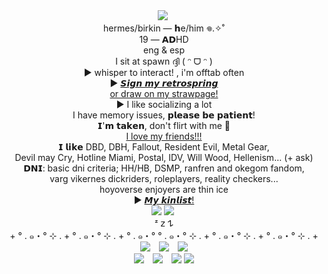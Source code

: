 <div align="center">
	<img src="https://64.media.tumblr.com/fa20c1060ba45602acd177e8cca9fa38/7173e688e7dc2e36-1c/s640x960/4c7e88af8e898891e32f4fb8d95327f6990f3a70.pnj">
‎
</div> <div align="center"> hermes/birkin — 𝗵e/him 𖦹.✧˚</div>
</div> <div align="center"> 19 — 𝗔𝗗HD</div>
</div> <div align="center"> eng & esp</div>
</div> <div align="center"> I sit at spawn  ദ്ദി ( ᵔ ᗜ ᵔ )
        </div>
</div> <div align="center"> ► whisper to interact! , i'm offtab often </div>
</div>
<div align="center">
    ► <a href="https://retrospring.net/@xerosene">𝙎𝙞𝙜𝙣 𝙢𝙮 𝙧𝙚𝙩𝙧𝙤𝙨𝙥𝙧𝙞𝙣𝙜 </a>
</div>
<div align="center">
     <a href="https://xerosene.straw.page/sillyahh">or draw on my strawpage!</a>
</div>
</div> <div align="center"> ► I like socializing a lot </div>
</div> <div align="center"> I have memory issues, 𝗽𝗹𝗲𝗮𝘀𝗲 𝗯𝗲 𝗽𝗮𝘁𝗶𝗲𝗻𝘁! </div>
</div> <div align="center"> 𝗜'𝗺 𝘁𝗮𝗸𝗲𝗻, don't flirt with me 🙏 </div>
<div align="center">
     <a href="https://rentry.co/1-800-BIOHAZARD">I love my friends!!! </a>
</div>
</div> <div align="center"> 𝗜 𝗹𝗶𝗸𝗲 DBD, DBH, Fallout, Resident Evil, Metal Gear, </div>
</div> <div align="center"> Devil may Cry, Hotline Miami, Postal, IDV, Will Wood, Hellenism... (+ ask) </div>
</div> <div align="center"> 𝗗𝗡𝗜: basic dni criteria; HH/HB, DSMP, ranfren and okegom fandom,</div>
</div> <div align="center">varg vikernes dickriders, roleplayers, reality checkers... </div>
</div> <div align="center">hoyoverse enjoyers are thin ice </div>
<div align="center">
    ► <a href="https://rentry.co/NEXTSTOPARMAGEDDON">𝙈𝙮 𝙠𝙞𝙣𝙡𝙞𝙨𝙩! </a>
<div align="center">
	<img src="https://github.com/xerosene/xerosene/assets/132354142/ebfbd1d9-ef27-4422-b76f-89d776966110"> <img src="https://i.postimg.cc/jSHDWkt4/Untitled512-20220917095323.png">
‎</div> <div align="center">ᶻ 𝗓 𐰁  </div>
</div> <div align="center"> + ° .  ๑・° ⊹ . + ° .  ๑・° ⊹ . + ° .  ๑・° ° .  ๑・° ⊹ . + ° .  ๑・° ⊹ . + ° .  ๑・°  ⊹ . +</a>
</div>
	<div align="center">
    <img src="https://i.ibb.co/YRy0Twr/tumblr-0daff9c85b9b87d61e1a610bdf5b6805-daeeae6b-640-1-1.jpg" style="display: inline-block; margin-right: 10px;">
    <img src="https://i.ibb.co/RcnLztc/tumblr-0fe158ba1f41b6aa8d025efc5d3d097c-ebde1603-1280.jpg" style="display: inline-block; margin-right: 10px;">
    <img src="https://i.ibb.co/Vtsngy2/tumblr-3fc5566659a2e74bc4864c5dc8ba29d0-f4b8beab-640.jpg" style="display: inline-block;">
<div align="center">
    <img src="https://i.ibb.co/Khq1CTg/tumblr-388f2058d6c7bd8ae8f2c457dbf1c870-a78eb802-1280.jpg" style="display: inline-block; margin-right: 10px;">
    <img src="https://i.ibb.co/V2TLC5k/tumblr-1f09aef4a6dceaa06783a616acdc3890-0f513f40-1280.jpg" style="display: inline-block; margin-right: 10px;">
    <img src="https://i.ibb.co/jyr1HF8/tumblr-a71d0b12d809c306b7d0590dd7c5f798-c66419dc-400.jpg" style="display: inline-block;">
<img src="https://i.ibb.co/P1r10Z5/tumblr-d9f9f41eebed220cdf762b359345ceb9-9f99a20b-2048-1.png">
